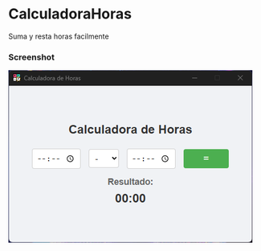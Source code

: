 # CalculadoraHoras
Suma y resta horas facilmente

### Screenshot
![alt text](https://github.com/enigmoes/CalculadoraHoras/blob/main/calculadoraHoras.png?raw=true)
